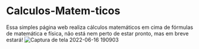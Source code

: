 # Calculos-Matem-ticos
Essa simples página web realiza cálculos matemáticos em cima de fórmulas de matemática e física, não está nem perto de estar pronto, mas em breve estará!
![Captura de tela 2022-06-16 190903](https://user-images.githubusercontent.com/75531639/174185356-9e1bb345-b6ec-45a3-8921-d59b0a3b16f5.png)
